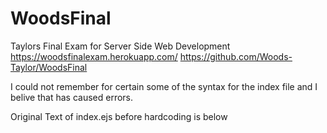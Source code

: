# WoodsFinal
Taylors Final Exam for Server Side Web Development
https://woodsfinalexam.herokuapp.com/
https://github.com/Woods-Taylor/WoodsFinal

I could not remember for certain some of the syntax for the index file and I belive that has caused errors.





Original Text of index.ejs before hardcoding is below

